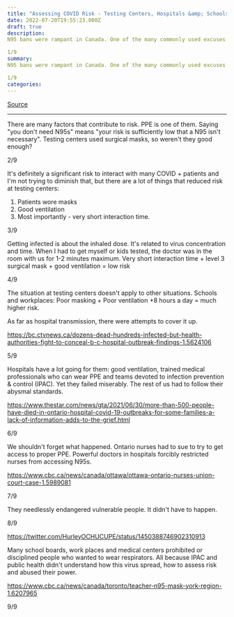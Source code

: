 ```yaml
---
title: "Assessing COVID Risk - Testing Centers, Hospitals &amp; Schools"
date: 2022-07-20T19:55:23.000Z
draft: true
description: 
N95 bans were rampant in Canada. One of the many commonly used excuses was "testing centers or hospitals don’t need N95s, so you don't either". It was based on not understanding how COVID spreads.

1/9
summary: 
N95 bans were rampant in Canada. One of the many commonly used excuses was "testing centers or hospitals don’t need N95s, so you don't either". It was based on not understanding how COVID spreads.

1/9
categories:
---
```

[Source](https://twitter.com/joeyfox85/status/1549845443357589504)

---

There are many factors that contribute to risk. PPE is one of them. Saying "you don't need N95s" means "your risk is sufficiently low that a N95 isn't necessary". Testing centers used surgical masks, so weren't they good enough?

2/9

It's definitely a significant risk to interact with many COVID + patients and I'm not trying to diminish that, but there are a lot of things that reduced risk at testing centers:
1. Patients wore masks
2. Good ventilation
3. Most importantly - very short interaction time.

3/9

Getting infected is about the inhaled dose. It's related to virus concentration and time. When I had to get myself or kids tested, the doctor was in the room with us for 1-2 minutes maximum. Very short interaction time + level 3 surgical mask + good ventilation = low risk

4/9

The situation at testing centers doesn't apply to other situations. Schools and workplaces:
Poor masking + Poor ventilation +8 hours a day = much higher risk. 

As far as hospital transmission, there were attempts to cover it up.

https://bc.ctvnews.ca/dozens-dead-hundreds-infected-but-health-authorities-fight-to-conceal-b-c-hospital-outbreak-findings-1.5624106

5/9

Hospitals have a lot going for them: good ventilation, trained medical professionals who can wear PPE and teams devoted to infection prevention & control (IPAC). Yet they failed miserably. The rest of us had to follow their abysmal standards.

https://www.thestar.com/news/gta/2021/06/30/more-than-500-people-have-died-in-ontario-hospital-covid-19-outbreaks-for-some-families-a-lack-of-information-adds-to-the-grief.html

6/9


We shouldn't forget what happened. Ontario nurses had to sue to try to get access to proper PPE. Powerful doctors in hospitals forcibly restricted nurses from accessing N95s.

https://www.cbc.ca/news/canada/ottawa/ottawa-ontario-nurses-union-court-case-1.5989081

7/9

They needlessly endangered vulnerable people. It didn't have to happen.

8/9

https://twitter.com/HurleyOCHUCUPE/status/1450388746902310913

Many school boards, work places and medical centers prohibited or disciplined people who wanted to wear respirators. All because IPAC and public health didn't understand how this virus spread, how to assess risk and abused their power.

https://www.cbc.ca/news/canada/toronto/teacher-n95-mask-york-region-1.6207965

9/9

